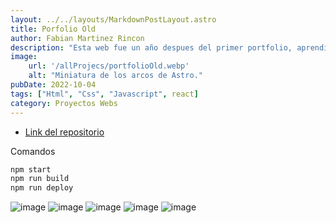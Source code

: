 ```yaml
---
layout: ../../layouts/MarkdownPostLayout.astro
title: Porfolio Old
author: Fabian Martinez Rincon
description: "Esta web fue un año despues del primer portfolio, aprendi a utilizar particulas, a usar filtros para elementos y como estructurar una web en general."
image:
    url: '/allProjecs/portfolioOld.webp'
    alt: "Miniatura de los arcos de Astro."
pubDate: 2022-10-04
tags: ["Html", "Css", "Javascript", react]
category: Proyectos Webs
---
```


- [Link del repositorio](https://github.com/Fabian-Martinez-Rincon/Fabian-Martinez-Rincon-old)

Comandos
    
```bash
npm start
npm run build
npm run deploy
```

![image](https://github.com/user-attachments/assets/70eaa846-10c3-4c71-827e-dbcefe5df85e)
![image](https://github.com/user-attachments/assets/86601162-9444-430d-97e6-34999f5b3821)
![image](https://github.com/user-attachments/assets/e44e5b46-233a-4828-9163-3dfbf585926a)
![image](https://github.com/user-attachments/assets/32b048b6-8fd2-44dd-b471-75fc9d6d2973)
![image](https://github.com/user-attachments/assets/afaa459d-e5b6-4c7e-af7c-a433890bd386)